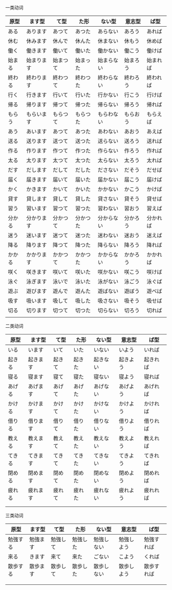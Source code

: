 一类动词

| 原型  | ます型   | て型   | た形   | ない型   | 意志型  | ば型   |
| --- | ----- | ---- | ---- | ----- | ---- | ---- |
| ある  | あります  | あつて  | あつた  | あらない  | あろう  | あれば  |
| 休む  | 休みます  | 休んで  | 休んた  | 休まない  | 休もう  | 休めば  |
| 働く  | 働きます  | 働いて  | 働いた  | 働かない  | 働こう  | 働けば  |
| 始まる | 始まります | 始まつて | 始まった | 始まらない | 始まろう | 始まれば |
| 終わる | 終わります | 終わつて | 終わつた | 終わらない | 終わろう | 終われば |
| 行く  | 行きます  | 行いて  | 行いた  | 行かない  | 行こう  | 行けば  |
| 帰る  | 帰ります  | 帰つて  | 帰つた  | 帰らない  | 帰ろう  | 帰れば  |
| もらう | もらいます | もらつて | もらつた | もらわない | もらおう | もらえば |
| あう  | あいます  | あつて  | あつた  | あわない  | あおう  | あえば  |
| 送る  | 送ります  | 送つて  | 送つた  | 送らない  | 送ろう  | 送れば  |
| 作る  | 作ります  | 作つて  | 作つた  | 作らない  | 作ろう  | 作れば  |
| 太る  | 太ります  | 太つて  | 太つた  | 太らない  | 太ろう  | 太れば  |
| だす  | だします  | だして  | だした  | ださない  | だそう  | だせば  |
| 届く  | 届きます  | 届いて  | 届いた  | 届かない  | 届こう  | 届けば  |
| かく  | かきます  | かいて  | かいた  | かかない  | かこう  | かけば  |
| 貸す  | 貸します  | 貸して  | 貸した  | 貸さない  | 貸そう  | 貸せば  |
| 習う  | 習います  | 習つて  | 習つた  | 習わない  | 習おう  | 習えば  |
| 分かる | 分かります | 分かつて | 分かつた | 分からない | 分かろう | 分かれば |
| 迷う  | 迷います  | 迷つて  | 迷つた  | 迷わない  | 迷おう  | 迷えば  |
| 降る  | 降ります  | 降つて  | 降つた  | 降らない  | 降ろう  | 降れば  |
| かかる | かかります | かかつて | かかつた | かからない | かかろう | かかれば |
| 咲く  | 咲きます  | 咲いて  | 咲いた  | 咲かない  | 咲こう  | 咲けば  |
| 泳ぐ  | 泳ぎます  | 泳いで  | 泳いた  | 泳がない  | 泳ごう  | 泳ぐば  |
| 遊ぶ  | 遊びます  | 遊んで  | 遊んた  | 遊ばない  | 遊ぼう  | 遊べば  |
| 吸す  | 吸います  | 吸して  | 吸した  | 吸さない  | 吸そう  | 吸せば  |
| 切る  | 切ります  | 切つて  | 切つた  | 切らない  | 切ろう  | 切れば  |
|     |       |      |      |       |      |      |


二类动词

| 原型  | ます型  | て型  | た形  | ない型  | 意志型  | ば型   |
| --- | ---- | --- | --- | ---- | ---- | ---- |
| いる  | います  | いて  | いた  | いない  | いよう  | いれば  |
| 起きる | 起きます | 起きて | 起きた | 起きない | 起きよう | 起きれば |
| 寝る  | 寝ます  | 寝て  | 寝た  | 寝ない  | 寝よう  | 寝れば  |
| あげる | あげます | あげて | あげた | あげない | あげよう | あげれば |
| かける | かけます | かけて | かけた | かけない | かけよう | かければ |
| 借りる | 借ります | 借りて | 借りた | 借りない | 借りよう | 借りれば |
| 教える | 教えます | 教えて | 教えた | 教えない | 教えよう | 教えれば |
| てきる | てきます | てきて | てきた | てきない | てきよう | てきれば |
| 閉める | 閉めます | 閉めて | 閉めた | 閉めない | 閉めよう | 閉めれば |
| 疲れる | 疲れます | 疲れて | 疲れた | 疲れない | 疲れよう | 疲れれば |
|     |      |     |     |      |      |      |
|     |      |     |     |      |      |      |
三类动词

| 原型   | ます型  | て型   | た形   | ない型   | 意志型   | ば型    |
| ---- | ---- | ---- | ---- | ----- | ----- | ----- |
| 勉強する | 勉強ます | 勉強して | 勉強した | 勉強しない | 勉強しよう | 勉強すれば |
| 来る   | きます  | 来て   | 来た   | ごない   | こよう   | くれば   |
| 散歩する | 散歩ます | 散歩して | 散歩した | 散歩しない | 散歩しよう | 散歩すれば |
|      |      |      |      |       |       |       |
|      |      |      |      |       |       |       |
|      |      |      |      |       |       |       |
